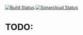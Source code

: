 [![Build Status](https://travis-ci.org/artemzi/STC12HW.svg?branch=master)](https://travis-ci.org/artemzi/STC12HW)
[![Sonarcloud Status](https://sonarcloud.io/api/project_badges/measure?project=artemzi_STC12HW&metric=alert_status)](https://sonarcloud.io/dashboard?id=artemzi_STC12HW)

# TODO: